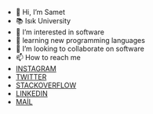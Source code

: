 - 👋 Hi, I’m Samet
- :books: Isık University
- 👀 I’m interested in software
- 🌱 learning new programming languages
- 💞️ I’m looking to collaborate on software
- 📫 How to reach me
- [INSTAGRAM](https://www.instagram.com/samet.arslnn/)
- [TWITTER]( https://twitter.com/arslnnsamet)
- [STACKOVERFLOW](https://stackoverflow.com/users/17615120/samet-arslan)
- [LINKEDIN](https://www.linkedin.com/in/sametarsln/)
- [MAİL](samet.arslann18@gmail.com)
 


